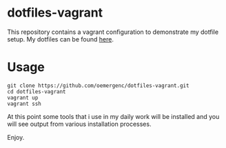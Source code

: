 # dotfiles-vagrant
This repository contains a vagrant configuration to demonstrate my dotfile setup.
My dotfiles can be found [here](https://github.com/oemergenc/dotfiles).

# Usage
```
git clone https://github.com/oemergenc/dotfiles-vagrant.git
cd dotfiles-vagrant
vagrant up
vagrant ssh
``` 
At this point some tools that i use in my daily work will be installed and you will see output from various installation processes. 

Enjoy.
